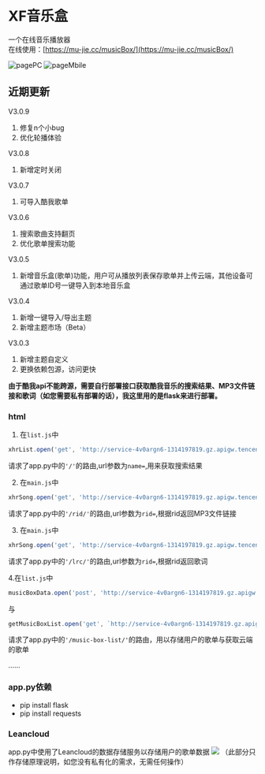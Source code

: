 # XF音乐盒

一个在线音乐播放器<br>在线使用：[https://mu-jie.cc/musicBox/](https://mu-jie.cc/musicBox/)

![pagePC](http://mujie-data.oss-cn-shenzhen.aliyuncs.com/%E5%9B%BE%E5%BA%8A/%E5%8E%8B%E7%BC%A9_Snipaste_2023-04-27_12-42-34.png)
![pageMbile](http://mujie-data.oss-cn-shenzhen.aliyuncs.com/%E5%9B%BE%E5%BA%8A/8039D291E1BE2DE8B7F1857D838200AE.jpg)

## 近期更新
V3.0.9
1. 修复n个小bug
2. 优化轮播体验

V3.0.8
1. 新增定时关闭

V3.0.7
1. 可导入酷我歌单

V3.0.6
1. 搜索歌曲支持翻页
2. 优化歌单搜索功能

V3.0.5
1. 新增音乐盒(歌单)功能，用户可从播放列表保存歌单并上传云端，其他设备可通过歌单ID号一键导入到本地音乐盒

V3.0.4
1. 新增一键导入/导出主题
2. 新增主题市场（Beta）

V3.0.3
1. 新增主题自定义
2. 更换依赖包源，访问更快

**由于酷我api不能跨源，需要自行部署接口获取酷我音乐的搜索结果、MP3文件链接和歌词（如您需要私有部署的话），我这里用的是flask来进行部署。**

### html
1. 在```list.js```中
```js
xhrList.open('get', 'http://service-4v0argn6-1314197819.gz.apigw.tencentcs.com/?name=' + SearchContent);
```
请求了app.py中的```'/'```的路由,url参数为```name=```,用来获取搜索结果

2. 在```main.js```中
```js
xhrSong.open('get', 'http://service-4v0argn6-1314197819.gz.apigw.tencentcs.com/rid/?rid=' + rid);
```
请求了app.py中的```'/rid/'```的路由,url参数为```rid=```,根据rid返回MP3文件链接

3. 在```main.js```中
```js
xhrSong.open('get', 'http://service-4v0argn6-1314197819.gz.apigw.tencentcs.com/lrc/?rid=' + rid);
```
请求了app.py中的```'/lrc/'```的路由,url参数为```rid=```,根据rid返回歌词

4.在```list.js```中
```js
musicBoxData.open('post', 'http://service-4v0argn6-1314197819.gz.apigw.tencentcs.com/music-box-list/?method=post');
```
与
```js
getMusicBoxList.open('get', `http://service-4v0argn6-1314197819.gz.apigw.tencentcs.com/music-box-list/?method=get&id=${id}`);
```
请求了app.py中的```'/music-box-list/'```的路由，用以存储用户的歌单与获取云端的歌单

……

### app.py依赖
- pip install flask
- pip install requests


### Leancloud
app.py中使用了Leancloud的数据存储服务以存储用户的歌单数据
![](http://mujie-data.oss-cn-shenzhen.aliyuncs.com/%E5%9B%BE%E5%BA%8A/musicBox%E6%AD%8C%E5%8D%95%E5%90%8E%E7%AB%AF%E7%BB%93%E6%9E%84%E5%9B%BE%20(2).png)
（此部分只作存储原理说明，如您没有私有化的需求，无需任何操作）